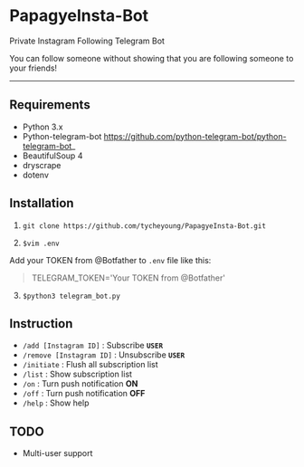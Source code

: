 # PapagyeInsta-Bot
Private Instagram Following Telegram Bot

You can follow someone without showing that you are following someone to your friends!
****

## Requirements
* Python 3.x
* Python-telegram-bot <https://github.com/python-telegram-bot/python-telegram-bot>_
* BeautifulSoup 4
* dryscrape
* dotenv


## Installation
1. ```git clone https://github.com/tycheyoung/PapagyeInsta-Bot.git```

2. ```$vim .env```

Add your TOKEN from @Botfather to ``.env`` file like this:
> TELEGRAM_TOKEN='Your TOKEN from @Botfather'

3. ```$python3 telegram_bot.py```

## Instruction
*  `/add [Instagram ID]` : Subscribe **`USER`**
*  `/remove [Instagram ID]` : Unsubscribe **`USER`**
*  `/initiate` : Flush all subscription list
*  `/list` : Show subscription list
*  `/on` : Turn push notification **ON**
*  `/off` : Turn push notification **OFF**
*  `/help` : Show help

## TODO
* Multi-user support
